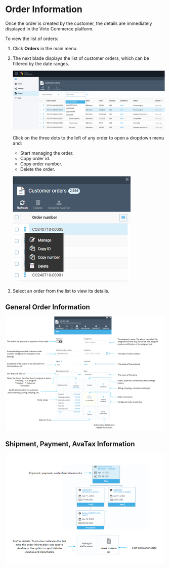 # Order Information

Once the order is created by the customer, the details are immediately displayed in the Virto Commerce platform.

To view the list of orders:

1. Click **Orders** in the main menu.
1. The next blade displays the list of customer orders, which can be filtered by the date ranges.

    ![Filters](media/time-range-filter.png)

    Click on the three dots to the left of any order to open a dropdown menu and:

    - Start managing the order.
    - Copy order id.
    - Copy order number.
    - Delete the order.

    ![Three dots menu](media/managing-orders.png)

1. Select an order from the list to view its details. 

## General Order Information

![General order information](media/order-fields-1.png)

## Shipment, Payment, AvaTax Information

![Other order information](media/other-order-information.png)

